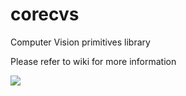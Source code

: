 # corecvs
Computer Vision primitives library

Please refer to wiki for more information

![](https://github.com/PimenovAlexander/corecvs/workflows/.github/ccpp.yml/badge.svg)
